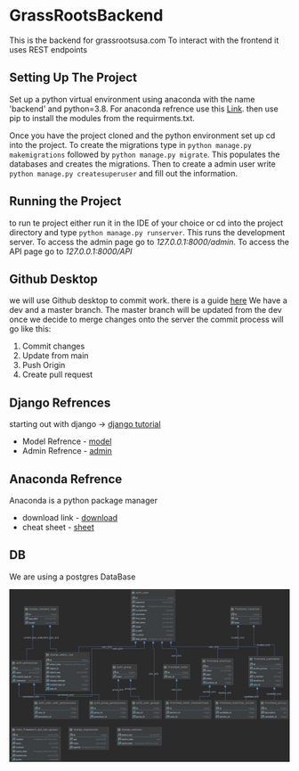 # GrassRootsBackend
This is the backend for grassrootsusa.com
To interact with the frontend it uses REST endpoints

## Setting Up The Project
Set up a python virtual environment using anaconda with the name 'backend' and python=3.8. For anaconda refrence use this [Link](https://docs.conda.io/projects/conda/en/4.6.0/_downloads/52a95608c49671267e40c689e0bc00ca/conda-cheatsheet.pdf).
then use pip to install the modules from the requirments.txt.

Once you have the project cloned and the python environment set up cd into the project. To create the migrations type in `python manage.py makemigrations` followed by `python manage.py migrate`. This populates the databases and creates the migrations. Then to create a admin user write `python manage.py createsuperuser` and fill out the information.

## Running the Project
to run te project either run it in the IDE of your choice or cd into the project directory and type `python manage.py runserver`. This runs the development server. To access the admin page go to *127.0.0.1:8000/admin*. To access the API page go to *127.0.0.1:8000/API*

## Github Desktop
we will use Github desktop to commit work. there is a guide [here](https://docs.github.com/en/desktop)
We have a dev and a master branch. The master branch will be updated from the dev once we decide to merge changes onto the server
the commit process will go like this:
1. Commit changes
2. Update from main
3. Push Origin
4. Create pull request

## Django Refrences
starting out with django -> [django tutorial](https://www.djangoproject.com/start/)

- Model Refrence - [model](https://docs.djangoproject.com/en/3.1/topics/db/models/)
- Admin Refrence - [admin](https://docs.djangoproject.com/en/3.1/ref/contrib/admin/)

## Anaconda Refrence
Anaconda is a python package manager

- download link - [download](https://www.anaconda.com/products/individual)
- cheat sheet - [sheet](https://docs.conda.io/projects/conda/en/4.6.0/_downloads/52a95608c49671267e40c689e0bc00ca/conda-cheatsheet.pdf)

## DB
We are using a postgres DataBase

![DB](/Docs/images/db_png.png)
